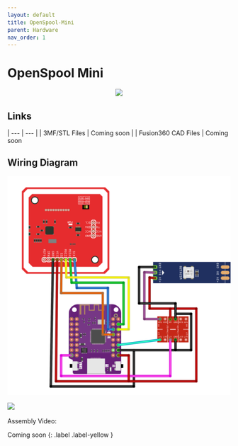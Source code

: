 ```yaml
---
layout: default
title: OpenSpool-Mini
parent: Hardware
nav_order: 1
---
```


# OpenSpool Mini


<p align=center>
    <img src="./images/OpenSpoolMini1.heic" width="600">
</p>

## Links


| --- | --- |
| 3MF/STL Files | <span class="label label-yellow">Coming soon</span> | 
| Fusion360 CAD Files | <span class="label label-yellow">Coming soon</span>




## Wiring Diagram

![](./images/OpenSpoolMiniWiringDiagram.png)

![](https://www.wemos.cc/en/latest/_images/s2_mini_v1.0.0_4_16x9.jpg)


Assembly Video: 

Coming soon
{: .label .label-yellow }
